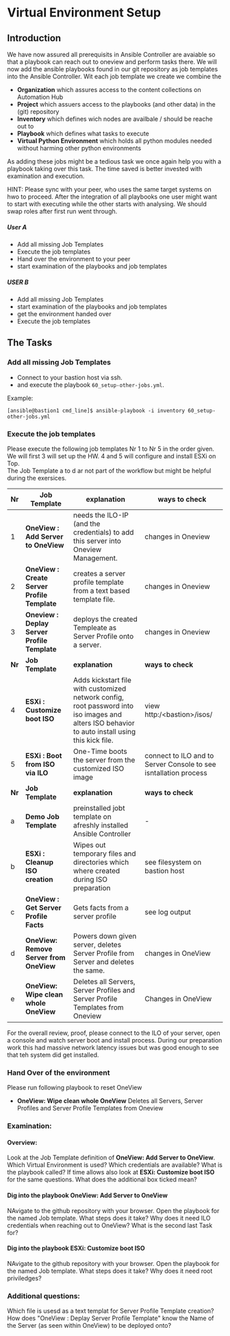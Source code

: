 # Virtual Environment Setup

## Introduction

We have now assured all prerequisits in Ansible Controller are avaiable so that a playbook can reach out to oneview and perform tasks there. We will now add the ansible playbooks found in our git repository as job templates into the Ansible Controller. Wit each job template we create we combine the
- **Organization** which assures access to the content collections on Automation Hub
- **Project** which assuers access to the playbooks (and other data) in the (git) repository
- **Inventory** which defines wich nodes are availbale / should be reache out to
- **Playbook** which defines what tasks to execute
- **Virtual Python Environment** which holds all python modules needed without harming other python environments

As adding these jobs might be a tedious task we once again help you with a playbook taking over this task. The time saved is better invested with examination and execution.

HINT: Please sync with your peer, who uses the same target systems on hwo to proceed. After the integration of all playbooks one user might want to start with executing while the other starts with analysing. We should swap roles after first run went through.

##### User A
- Add all missing Job Templates 
- Execute the job templates 
- Hand over the environment to your peer
- start examination of the playbooks and job templates

##### USER B
- Add all missing Job Templates 
- start examination of the playbooks and job templates
- get the environment handed over 
- Execute the job templates 

## The Tasks

### Add all missing Job Templates 
- Connect to your bastion host via ssh. 
- and execute the playbook `60_setup-other-jobs.yml`.

Example:
```
[ansible@bastion1 cmd_line]$ ansible-playbook -i inventory 60_setup-other-jobs.yml
```

### Execute the job templates

Please execute the following job templates Nr 1 to Nr 5 in the order given.<br> 
We will first 3 will set up the HW. 4 and 5 will configure and install ESXi on Top.<br>
The Job Template a to d ar not part of the workflow but might be helpful during the exersices.<br>

| Nr | Job Template | explanation | ways to check |
|---|---|---|---|
| 1| **OneView : Add Server to OneView** | needs the ILO-IP (and the credentials) to add this server into Oneview Management. | changes in Oneview |
| 2| **OneView : Create Server Profile Template** | creates a server profile template from a text based template file. | changes in Oneview |
| 3| **Oneview : Deplay Server Profile Template** | deploys the created Templeate as Server Profile onto a server. | changes in Oneview |
| **Nr** | **Job Template** | **explanation** | **ways to check** |
| 4| **ESXi : Customize boot ISO** | Adds kickstart file with customized  network config, root password into iso images and alters ISO behavior to auto install using this kick file. | view http:/\<bastion>/isos/ |
| 5| **ESXi : Boot from ISO via ILO** | One-Time boots the server from the customized ISO image | connect to ILO and to Server Console to see isntallation process |
| **Nr** | **Job Template** | **explanation** | **ways to check** |
| a| **Demo Job Template** |  preinstalled jobt template on  afreshly installed Ansible Controller | - |
| b| **ESXi : Cleanup ISO creation** |  Wipes out temporary files and directories which where created during ISO preparation | see filesystem on bastion host |
| c| **OneView : Get Server Profile Facts** |  Gets facts from a server profile | see log output |
| d| **OneView: Remove Server from OneView** |  Powers down given server, deletes Server Profile from Server and deletes the same. | changes in OneView |
| e| **OneView: Wipe clean whole OneView** |  Deletes all Servers, Server Profiles and Server Profile Templates from Oneview | Changes in OneView |

For the overall review, proof, please connect to the ILO of your server, open a console and watch server boot and install process. During our preparation work this had massive network latency issues but was good enough to see that teh system did get installed.

### Hand Over of the environment
Please run following playbook to reset OneView 
* **OneView: Wipe clean whole OneView** Deletes all Servers, Server Profiles and Server Profile Templates from Oneview

### Examination:
#### Overview:
Look at the Job Template definition of **OneView: Add Server to OneView**. Which Virtual Environment is used? Which credentials are available? What is the playbook called?
If time allows also look at **ESXi: Customize boot ISO** for the same questions. What does the additional box ticked mean?

#### Dig into the playbook **OneView: Add Server to OneView**
NAvigate to the github repository with your browser. Open the playbook for the named Job template. What steps does it take? Why does it need ILO credentials when reaching out to OneView?  What is the second last Task for?

#### Dig into the playbook **ESXi: Customize boot ISO**
NAvigate to the github repository with your browser. Open the playbook for the named Job template. What steps does it take? Why does it need root priviledges? 

###  Additional questions:
Which file is usesd as a text templat for Server Profile Template creation?
How does "OneView : Deplay Server Profile Template" know the Name of the Server (as seen within OneView) to be deployed onto?

